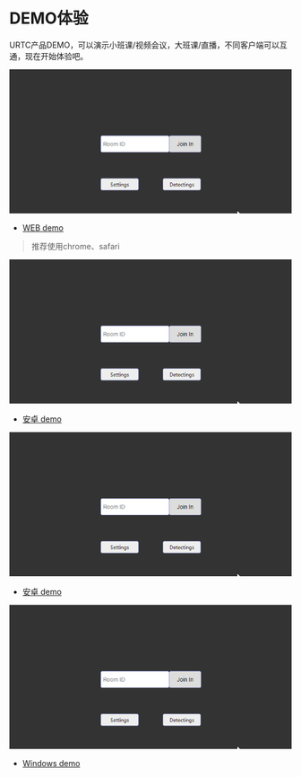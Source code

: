 #  DEMO体验

URTC产品DEMO，可以演示小班课/视频会议，大班课/直播，不同客户端可以互通，现在开始体验吧。

![](/images/demoImage/webdemo.gif) 

 - [WEB demo](https://demo.urtc.com.cn/)
 
> 推荐使用chrome、safari

![](/images/demoImage/webdemo.gif) 

 - [安卓 demo](https://fir.im/91cy)
 
 ![](/images/demoImage/webdemo.gif) 
 
 - [安卓 demo](https://fir.im/vy1e)
 
 ![](/images/demoImage/webdemo.gif) 
 
 - [Windows demo](http://urtcdemo.cn-bj.ufileos.com/URTCwindowsDEMOx8620191210.zip)
 
  
